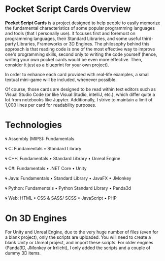 # Pocket Script Cards Overview

**Pocket Script Cards** is a project designed to help people to easily memorize the fundamental characteristics of some popular programming languages and tools (that I personally use). 
It focuses first and foremost on programming languages, their Standard Libraries, and some useful third-party Libraries, Frameworks or 3D Engines. 
The philosophy behind this approach is that reading code is one of the most effective way to improve one's programming skills, second only to writing the code yourself (hence, writing your own pocket cards would be even more effective. Then, consider it just as a blueprint for your own project). 

In order to enhance each card provided with real-life examples, a small textual mini-game will be included, whenever possible.  

Of course, those cards are designed to be read within text editors such as Visual Studio Code (or like Visual Studio, intelliJ, etc.), which differ quite a lot from notebooks like Jupyter. Additionally, I strive to maintain a limit of 1,000 lines per card for readability purposes.

# Technologies 
🌀 Assembly (MIPS): Fundamentals

🌀 C: Fundamentals • Standard Library 

🌀 C++: Fundamentals • Standard Library • Unreal Engine

🌀 C#: Fundamentals • .NET Core • Unity

🌀 Java: Fundamentals • Standard Library • JavaFX • JMonkey

🌀 Python: Fundamentals • Python Standard Library • Panda3d

🌀 Web: HTML • CSS & SASS/ SCSS • JavaScript • PHP

# On 3D Engines 
For Unity and Unreal Engine, due to the very huge number of files (even for a blank project), 
only the scripts are uploaded. You will need to create a blank Unity or Unreal project, and 
import these scripts. 
For older engines (Panda3D, JMonkey or Irrlicht), I only added the scripts and a couple of dummy 3D items. 
